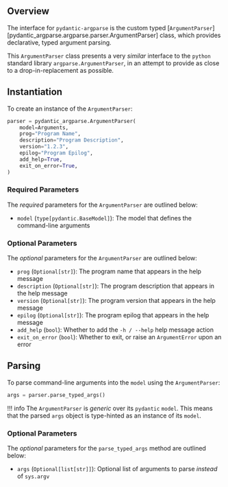 ## Overview
The interface for `pydantic-argparse` is the custom typed
[`ArgumentParser`][pydantic_argparse.argparse.parser.ArgumentParser] class,
which provides declarative, typed argument parsing.

This `ArgumentParser` class presents a very *similar* interface to the `python`
standard library `argparse.ArgumentParser`, in an attempt to provide as close
to a drop-in-replacement as possible.

## Instantiation
To create an instance of the `ArgumentParser`:
```python
parser = pydantic_argparse.ArgumentParser(
    model=Arguments,
    prog="Program Name",
    description="Program Description",
    version="1.2.3",
    epilog="Program Epilog",
    add_help=True,
    exit_on_error=True,
)
```

### Required Parameters
The *required* parameters for the `ArgumentParser` are outlined below:

* `model` (`type[pydantic.BaseModel]`):
    The model that defines the command-line arguments

### Optional Parameters
The *optional* parameters for the `ArgumentParser` are outlined below:

* `prog` (`Optional[str]`):
    The program name that appears in the help message
* `description` (`Optional[str]`):
    The program description that appears in the help message
* `version` (`Optional[str]`):
    The program version that appears in the help message
* `epilog` (`Optional[str]`):
    The program epilog that appears in the help message
* `add_help` (`bool`):
    Whether to add the `-h / --help` help message action
* `exit_on_error` (`bool`):
    Whether to exit, or raise an `ArgumentError` upon an error

## Parsing
To parse command-line arguments into the `model` using the `ArgumentParser`:
```python
args = parser.parse_typed_args()
```

!!! info
    The `ArgumentParser` is *generic* over its `pydantic` `model`. This means
    that the parsed `args` object is type-hinted as an instance of its `model`.

### Optional Parameters
The *optional* parameters for the `parse_typed_args` method are outlined below:

* `args` (`Optional[list[str]]`):
    Optional list of arguments to parse *instead* of `sys.argv`
